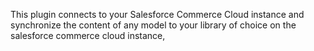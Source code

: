 This plugin connects to your Salesforce Commerce Cloud instance and synchronize the content of any model to your library of choice on the salesforce commerce cloud instance,  
